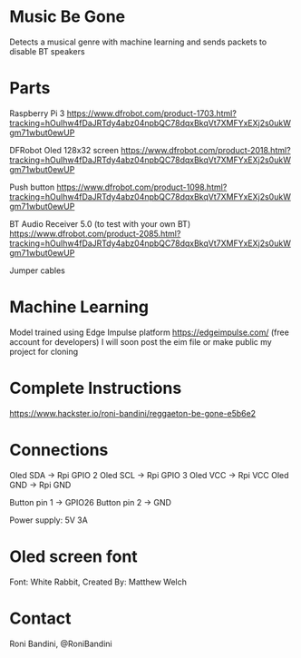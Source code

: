 # Music Be Gone
Detects a musical genre with machine learning and sends packets to disable BT speakers

# Parts 
Raspberry Pi 3 https://www.dfrobot.com/product-1703.html?tracking=hOuIhw4fDaJRTdy4abz04npbQC78dqxBkqVt7XMFYxEXj2s0ukWgm71wbut0ewUP

DFRobot Oled 128x32 screen https://www.dfrobot.com/product-2018.html?tracking=hOuIhw4fDaJRTdy4abz04npbQC78dqxBkqVt7XMFYxEXj2s0ukWgm71wbut0ewUP

Push button https://www.dfrobot.com/product-1098.html?tracking=hOuIhw4fDaJRTdy4abz04npbQC78dqxBkqVt7XMFYxEXj2s0ukWgm71wbut0ewUP

BT Audio Receiver 5.0 (to test with your own BT) https://www.dfrobot.com/product-2085.html?tracking=hOuIhw4fDaJRTdy4abz04npbQC78dqxBkqVt7XMFYxEXj2s0ukWgm71wbut0ewUP 

Jumper cables

# Machine Learning
Model trained using Edge Impulse platform https://edgeimpulse.com/ (free account for developers)
I will soon post the eim file or make public my project for cloning

# Complete Instructions
https://www.hackster.io/roni-bandini/reggaeton-be-gone-e5b6e2

# Connections
Oled SDA ->  Rpi GPIO 2
Oled SCL -> Rpi GPIO 3
Oled VCC -> Rpi VCC
Oled GND -> Rpi GND

Button pin 1 -> GPIO26
Button pin 2 -> GND

Power supply: 5V 3A

# Oled screen font
Font: White Rabbit, Created By: Matthew Welch

# Contact
Roni Bandini, @RoniBandini
